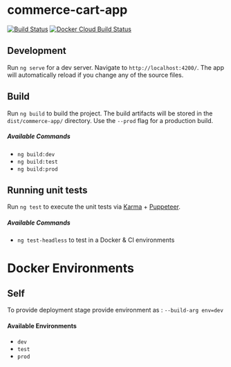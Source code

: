 # commerce-cart-app 

[![Build Status](https://travis-ci.com/Semyonic/commerce-cart-app.svg?token=Fr3X3r9SMLHGZnUsMHop&branch=dev)](https://travis-ci.com/Semyonic/commerce-cart-app)
[![Docker Cloud Build Status](https://img.shields.io/docker/cloud/build/semyonic/commerce-cart-app.svg)](https://hub.docker.com/r/semyonic/commerce-cart-app)

## Development

Run `ng serve` for a dev server. Navigate to `http://localhost:4200/`. The app will automatically reload if you change any of the source files.

## Build

Run `ng build` to build the project. The build artifacts will be stored in the `dist/commerce-app/` directory. Use the `--prod` flag for a production build.
##### Available Commands
- `ng build:dev`
- `ng build:test`
- `ng build:prod`

## Running unit tests

Run `ng test` to execute the unit tests via [Karma](https://karma-runner.github.io) + [Puppeteer](https://pptr.dev/).
##### Available Commands
- `ng test-headless` to test in a Docker & CI environments

# Docker Environments
## Self

To provide deployment stage provide environment as :
`--build-arg env=dev`
#### Available Environments
- `dev`
- `test`
- `prod`
#
